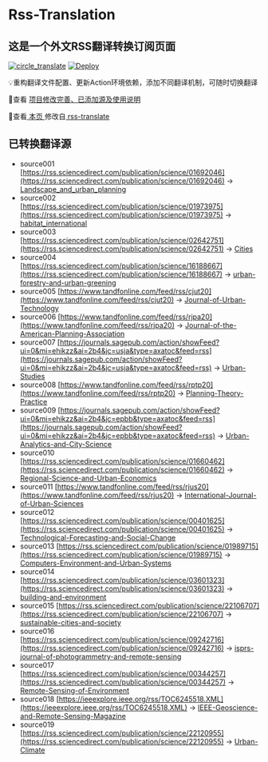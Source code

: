 #  Rss-Translation

## 这是一个外文RSS翻译转换订阅页面 

[![circle_translate](https://github.com/zacharyzhang0092/RSS-translation2/actions/workflows/circle_translate.yml/badge.svg)](https://github.com/zacharyzhang0092/RSS-translation2/actions/workflows/circle_translate.yml) [![Deploy](https://github.com/zacharyzhang0092/RSS-translation2/actions/workflows/jekyll-gh-pages.yml/badge.svg)](https://github.com/zacharyzhang0092/RSS-translation2/actions/workflows/jekyll-gh-pages.yml)

 💡重构翻译文件配置、更新Action环境依赖，添加不同翻译机制，可随时切换翻译

 📢查看 [项目修改完善、已添加源及使用说明](https://github.com/rcy1314/Rss-Translation/tree/main/illustrate)

 📢查看[ 本页 ](https://rcy1314.github.io/Rss-Translation) 修改自[ rss-translate ](https://github.com/talengu/rss-translate)

## 已转换翻译源
 - source001 [https://rss.sciencedirect.com/publication/science/01692046](https://rss.sciencedirect.com/publication/science/01692046) -> [Landscape_and_urban_planning](rss/Landscape_and_urban_planning.xml)
 - source002 [https://rss.sciencedirect.com/publication/science/01973975](https://rss.sciencedirect.com/publication/science/01973975) -> [habitat_international](rss/habitat_international.xml)
 - source003 [https://rss.sciencedirect.com/publication/science/02642751](https://rss.sciencedirect.com/publication/science/02642751) -> [Cities](rss/Cities.xml)
 - source004 [https://rss.sciencedirect.com/publication/science/16188667](https://rss.sciencedirect.com/publication/science/16188667) -> [urban-forestry-and-urban-greening](rss/urban-forestry-and-urban-greening.xml)
 - source005 [https://www.tandfonline.com/feed/rss/cjut20](https://www.tandfonline.com/feed/rss/cjut20) -> [Journal-of-Urban-Technology](rss/Journal-of-Urban-Technology.xml)
 - source006 [https://www.tandfonline.com/feed/rss/rjpa20](https://www.tandfonline.com/feed/rss/rjpa20) -> [Journal-of-the-American-Planning-Association](rss/Journal-of-the-American-Planning-Association.xml)
 - source007 [https://journals.sagepub.com/action/showFeed?ui=0&mi=ehikzz&ai=2b4&jc=usja&type=axatoc&feed=rss](https://journals.sagepub.com/action/showFeed?ui=0&mi=ehikzz&ai=2b4&jc=usja&type=axatoc&feed=rss) -> [Urban-Studies](rss/Urban-Studies.xml)
 - source008 [https://www.tandfonline.com/feed/rss/rptp20](https://www.tandfonline.com/feed/rss/rptp20) -> [Planning-Theory-Practice](rss/Planning-Theory-Practice.xml)
 - source009 [https://journals.sagepub.com/action/showFeed?ui=0&mi=ehikzz&ai=2b4&jc=epbb&type=axatoc&feed=rss](https://journals.sagepub.com/action/showFeed?ui=0&mi=ehikzz&ai=2b4&jc=epbb&type=axatoc&feed=rss) -> [Urban-Analytics-and-City-Science](rss/Urban-Analytics-and-City-Science.xml)
 - source010 [https://rss.sciencedirect.com/publication/science/01660462](https://rss.sciencedirect.com/publication/science/01660462) -> [Regional-Science-and-Urban-Economics](rss/Regional-Science-and-Urban-Economics.xml)
 - source011 [https://www.tandfonline.com/feed/rss/rjus20](https://www.tandfonline.com/feed/rss/rjus20) -> [International-Journal-of-Urban-Sciences](rss/International-Journal-of-Urban-Sciences.xml)
 - source012 [https://rss.sciencedirect.com/publication/science/00401625](https://rss.sciencedirect.com/publication/science/00401625) -> [Technological-Forecasting-and-Social-Change](rss/Technological-Forecasting-and-Social-Change.xml)
 - source013 [https://rss.sciencedirect.com/publication/science/01989715](https://rss.sciencedirect.com/publication/science/01989715) -> [Computers-Environment-and-Urban-Systems](rss/Computers-Environment-and-Urban-Systems.xml)
 - source014 [https://rss.sciencedirect.com/publication/science/03601323](https://rss.sciencedirect.com/publication/science/03601323) -> [building-and-environment](rss/building-and-environment.xml)
 - source015 [https://rss.sciencedirect.com/publication/science/22106707](https://rss.sciencedirect.com/publication/science/22106707) -> [sustainable-cities-and-society](rss/sustainable-cities-and-society.xml)
 - source016 [https://rss.sciencedirect.com/publication/science/09242716](https://rss.sciencedirect.com/publication/science/09242716) -> [isprs-journal-of-photogrammetry-and-remote-sensing](rss/isprs-journal-of-photogrammetry-and-remote-sensing.xml)
 - source017 [https://rss.sciencedirect.com/publication/science/00344257](https://rss.sciencedirect.com/publication/science/00344257) -> [Remote-Sensing-of-Environment](rss/Remote-Sensing-of-Environment.xml)
 - source018 [https://ieeexplore.ieee.org/rss/TOC6245518.XML](https://ieeexplore.ieee.org/rss/TOC6245518.XML) -> [IEEE-Geoscience-and-Remote-Sensing-Magazine](rss/IEEE-Geoscience-and-Remote-Sensing-Magazine.xml)
 - source019 [https://rss.sciencedirect.com/publication/science/22120955](https://rss.sciencedirect.com/publication/science/22120955) -> [Urban-Climate](rss/Urban-Climate.xml)
